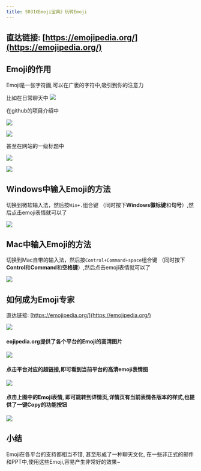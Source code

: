 ```yaml
---
title: S031《Emoji宝典》玩转Emoji
---
```




## 直达链接: [https://emojipedia.org/](https://emojipedia.org/)


## Emoji的作用


Emoji是一张字符画,可以在广袤的字符中,吸引到你的注意力

比如在日常聊天中
![](https://www.v2fy.com/asset/0i/OnlineToolsBook/OnlineToolsBookMD/S031_emojipedia.assets/wx.jpg)


在github的项目介绍中

![](https://www.v2fy.com/asset/0i/OnlineToolsBook/OnlineToolsBookMD/S031_emojipedia.assets/vue.png)

![](https://www.v2fy.com/asset/0i/OnlineToolsBook/OnlineToolsBookMD/S031_emojipedia.assets/ChromeAppheroes.png)





甚至在网站的一级标题中


![](https://www.v2fy.com/asset/0i/OnlineToolsBook/OnlineToolsBookMD/S031_emojipedia.assets/landeqink.png)




![](https://www.v2fy.com/asset/0i/OnlineToolsBook/OnlineToolsBookMD/S031_emojipedia.assets/v2fy.png)




## Windows中输入Emoji的方法

切换到微软输入法，然后按`Win+.`组合键 （同时按下**Windows徽标键**和**句号**）,然后点击emoji表情就可以了

![](https://www.v2fy.com/asset/0i/OnlineToolsBook/OnlineToolsBookMD/S031_emojipedia.assets/win-emoji.gif)



## Mac中输入Emoji的方法

切换到Mac自带的输入法，然后按`Control+Command+space`组合键 （同时按下**Control**和**Command**和**空格键**）,然后点击emoji表情就可以了

![](https://www.v2fy.com/asset/0i/OnlineToolsBook/OnlineToolsBookMD/S031_emojipedia.assets/mac-e.gif)


## 如何成为Emoji专家


直达链接: [https://emojipedia.org/](https://emojipedia.org/)

![](https://www.v2fy.com/asset/0i/OnlineToolsBook/OnlineToolsBookMD/S031_emojipedia.assets/emojipedia.png)

#### eojipedia.org提供了各个平台的Emoji的高清图片


![](https://www.v2fy.com/asset/0i/OnlineToolsBook/OnlineToolsBookMD/S031_emojipedia.assets/platforms-ver.png)

#### 点击平台对应的超链接,即可看到当前平台的高清emoji表情图

![](https://www.v2fy.com/asset/0i/OnlineToolsBook/OnlineToolsBookMD/S031_emojipedia.assets/emoji-apple.png)


#### 点击上图中的Emoji表情, 即可跳转到详情页,详情页有当前表情各版本的样式,也提供了一键Copy的功能按钮

![](https://www.v2fy.com/asset/0i/OnlineToolsBook/OnlineToolsBookMD/S031_emojipedia.assets/emoji-cp.png)


## 小结

Emoji在各平台的支持都相当不错, 甚至形成了一种聊天文化, 在一些非正式的邮件和PPT中,使用这些Emoji,容易产生非常好的效果~